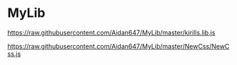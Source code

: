 # MyLib
https://raw.githubusercontent.com/Aidan647/MyLib/master/kirills.lib.js
  
https://raw.githubusercontent.com/Aidan647/MyLib/master/NewCss/NewCss.js
